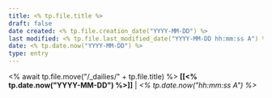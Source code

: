```yaml
---
title: <% tp.file.title %>
draft: false
date created: <% tp.file.creation_date("YYYY-MM-DD") %>
last modified: <% tp.file.last_modified_date("YYYY-MM-DD hh:mm:ss A") %>
date: <% tp.date.now("YYYY-MM-DD") %>
type: entry
---
```

<% await tp.file.move("/_dailies/" + tp.file.title) %>
**[[<% tp.date.now("YYYY-MM-DD") %>]]** | *<% tp.date.now("hh:mm:ss A") %>*